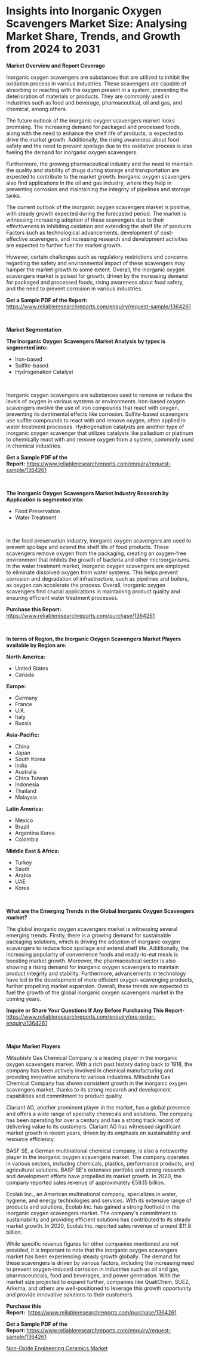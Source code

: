 <p><h1>Insights into Inorganic Oxygen Scavengers Market Size: Analysing Market Share, Trends, and Growth from 2024 to 2031</h1></p><p><strong>Market Overview and Report Coverage</strong></p>
<p><p>Inorganic oxygen scavengers are substances that are utilized to inhibit the oxidation process in various industries. These scavengers are capable of absorbing or reacting with the oxygen present in a system, preventing the deterioration of materials or products. They are commonly used in industries such as food and beverage, pharmaceutical, oil and gas, and chemical, among others.</p><p>The future outlook of the inorganic oxygen scavengers market looks promising. The increasing demand for packaged and processed foods, along with the need to enhance the shelf life of products, is expected to drive the market growth. Additionally, the rising awareness about food safety and the need to prevent spoilage due to the oxidative process is also fueling the demand for inorganic oxygen scavengers.</p><p>Furthermore, the growing pharmaceutical industry and the need to maintain the quality and stability of drugs during storage and transportation are expected to contribute to the market growth. Inorganic oxygen scavengers also find applications in the oil and gas industry, where they help in preventing corrosion and maintaining the integrity of pipelines and storage tanks.</p><p>The current outlook of the inorganic oxygen scavengers market is positive, with steady growth expected during the forecasted period. The market is witnessing increasing adoption of these scavengers due to their effectiveness in inhibiting oxidation and extending the shelf life of products. Factors such as technological advancements, development of cost-effective scavengers, and increasing research and development activities are expected to further fuel the market growth.</p><p>However, certain challenges such as regulatory restrictions and concerns regarding the safety and environmental impact of these scavengers may hamper the market growth to some extent. Overall, the inorganic oxygen scavengers market is poised for growth, driven by the increasing demand for packaged and processed foods, rising awareness about food safety, and the need to prevent corrosion in various industries.</p></p>
<p><strong>Get a Sample PDF of the Report:</strong> <a href="https://www.reliableresearchreports.com/enquiry/request-sample/1364261">https://www.reliableresearchreports.com/enquiry/request-sample/1364261</a></p>
<p>&nbsp;</p>
<p><strong>Market Segmentation</strong></p>
<p><strong>The Inorganic Oxygen Scavengers Market Analysis by types is segmented into:</strong></p>
<p><ul><li>Iron-based</li><li>Sulfite-based</li><li>Hydrogenation Catalyst</li></ul></p>
<p>&nbsp;</p>
<p><p>Inorganic oxygen scavengers are substances used to remove or reduce the levels of oxygen in various systems or environments. Iron-based oxygen scavengers involve the use of iron compounds that react with oxygen, preventing its detrimental effects like corrosion. Sulfite-based scavengers use sulfite compounds to react with and remove oxygen, often applied in water treatment processes. Hydrogenation catalysts are another type of inorganic oxygen scavenger that utilizes catalysts like palladium or platinum to chemically react with and remove oxygen from a system, commonly used in chemical industries.</p></p>
<p><strong>Get a Sample PDF of the Report:</strong>&nbsp;<a href="https://www.reliableresearchreports.com/enquiry/request-sample/1364261">https://www.reliableresearchreports.com/enquiry/request-sample/1364261</a></p>
<p>&nbsp;</p>
<p><strong>The Inorganic Oxygen Scavengers Market Industry Research by Application is segmented into:</strong></p>
<p><ul><li>Food Preservation</li><li>Water Treatment</li></ul></p>
<p>&nbsp;</p>
<p><p>In the food preservation industry, inorganic oxygen scavengers are used to prevent spoilage and extend the shelf life of food products. These scavengers remove oxygen from the packaging, creating an oxygen-free environment that inhibits the growth of bacteria and other microorganisms. In the water treatment market, inorganic oxygen scavengers are employed to eliminate dissolved oxygen from water systems. This helps prevent corrosion and degradation of infrastructure, such as pipelines and boilers, as oxygen can accelerate the process. Overall, inorganic oxygen scavengers find crucial applications in maintaining product quality and ensuring efficient water treatment processes.</p></p>
<p><strong>Purchase this Report:</strong>&nbsp; <a href="https://www.reliableresearchreports.com/purchase/1364261">https://www.reliableresearchreports.com/purchase/1364261</a></p>
<p>&nbsp;</p>
<p><strong>In terms of Region, the Inorganic Oxygen Scavengers Market Players available by Region are:</strong></p>
<p>
    <p> <strong> North America: </strong>
        <ul>
            <li>United States</li>
            <li>Canada</li>
        </ul>
        </p> 
    <p> <strong> Europe: </strong>
        <ul>
            <li>Germany</li>
            <li>France</li>
            <li>U.K.</li>
            <li>Italy</li>
            <li>Russia</li>
        </ul>
        </p> 
    <p> <strong> Asia-Pacific: </strong>
        <ul>
            <li>China</li>
            <li>Japan</li>
            <li>South Korea</li>
            <li>India</li>
            <li>Australia</li>
            <li>China Taiwan</li>
            <li>Indonesia</li>
            <li>Thailand</li>
            <li>Malaysia</li>
        </ul>
        </p> 
    <p> <strong> Latin America: </strong>
        <ul>
            <li>Mexico</li>
            <li>Brazil</li>
            <li>Argentina Korea</li>
            <li>Colombia</li>
        </ul>
        </p> 
    <p> <strong> Middle East & Africa: </strong>
        <ul>
            <li>Turkey</li>
            <li>Saudi</li>
            <li>Arabia</li>
            <li>UAE</li>
            <li>Korea</li>
        </ul>
    </p>
    </p>
<p>&nbsp;</p>
<p><strong>What are the Emerging Trends in the Global Inorganic Oxygen Scavengers market?</strong></p>
<p><p>The global inorganic oxygen scavengers market is witnessing several emerging trends. Firstly, there is a growing demand for sustainable packaging solutions, which is driving the adoption of inorganic oxygen scavengers to reduce food spoilage and extend shelf life. Additionally, the increasing popularity of convenience foods and ready-to-eat meals is boosting market growth. Moreover, the pharmaceutical sector is also showing a rising demand for inorganic oxygen scavengers to maintain product integrity and stability. Furthermore, advancements in technology have led to the development of more efficient oxygen-scavenging products, further propelling market expansion. Overall, these trends are expected to fuel the growth of the global inorganic oxygen scavengers market in the coming years.</p></p>
<p><strong>Inquire or Share Your Questions If Any Before Purchasing This Report</strong>- <a href="https://www.reliableresearchreports.com/enquiry/pre-order-enquiry/1364261">https://www.reliableresearchreports.com/enquiry/pre-order-enquiry/1364261</a></p>
<p>&nbsp;</p>
<p><strong>Major Market Players</strong></p>
<p><p>Mitsubishi Gas Chemical Company is a leading player in the inorganic oxygen scavengers market. With a rich past history dating back to 1918, the company has been actively involved in chemical manufacturing and providing innovative solutions to various industries. Mitsubishi Gas Chemical Company has shown consistent growth in the inorganic oxygen scavengers market, thanks to its strong research and development capabilities and commitment to product quality.</p><p>Clariant AG, another prominent player in the market, has a global presence and offers a wide range of specialty chemicals and solutions. The company has been operating for over a century and has a strong track record of delivering value to its customers. Clariant AG has witnessed significant market growth in recent years, driven by its emphasis on sustainability and resource efficiency.</p><p>BASF SE, a German multinational chemical company, is also a noteworthy player in the inorganic oxygen scavengers market. The company operates in various sectors, including chemicals, plastics, performance products, and agricultural solutions. BASF SE's extensive portfolio and strong research and development efforts have propelled its market growth. In 2020, the company reported sales revenue of approximately €59.15 billion.</p><p>Ecolab Inc., an American multinational company, specializes in water, hygiene, and energy technologies and services. With its extensive range of products and solutions, Ecolab Inc. has gained a strong foothold in the inorganic oxygen scavengers market. The company's commitment to sustainability and providing efficient solutions has contributed to its steady market growth. In 2020, Ecolab Inc. reported sales revenue of around $11.8 billion.</p><p>While specific revenue figures for other companies mentioned are not provided, it is important to note that the inorganic oxygen scavengers market has been experiencing steady growth globally. The demand for these scavengers is driven by various factors, including the increasing need to prevent oxygen-induced corrosion in industries such as oil and gas, pharmaceuticals, food and beverages, and power generation. With the market size projected to expand further, companies like QualiChem, SUEZ, Arkema, and others are well-positioned to leverage this growth opportunity and provide innovative solutions to their customers.</p></p>
<p><strong>Purchase this Report:</strong>&nbsp;&nbsp;<a href="https://www.reliableresearchreports.com/purchase/1364261">https://www.reliableresearchreports.com/purchase/1364261</a></p>
<p></p>
<p><strong>Get a Sample PDF of the Report:</strong>&nbsp;<a href="https://www.reliableresearchreports.com/enquiry/request-sample/1364261">https://www.reliableresearchreports.com/enquiry/request-sample/1364261</a></p>
<p><p><a href="https://github.com/RichRobinson5/Market-Research-Report-List-2/blob/main/non-oxide-engineering-ceramics-market.md">Non-Oxide Engineering Ceramics Market</a></p></p>